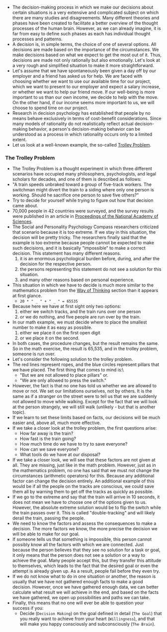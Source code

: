 - The decision-making process in which we make our decisions about certain situations is a very extensive and complicated subject on which there are many studies and disagreements. Many different theories and phases have been created to facilitate a better overview of the thought processes of the human brain. However, as we can already imagine, it is far from easy to define such phases as each has individual thought processes and patterns.
- A decision is, in simple terms, the choice of one of several options. All decisions are made based on the importance of the circumstances. We make decisions based on what we expect to get the most out of it. Thus, decisions are made not only rationally but also emotionally. Let's look at a very rough and simplified situation to make it more straightforward.
- Let's assume that we have spontaneously been given a day off by our employer and a friend has asked us for help. We are faced with choosing whether we want to use our available time for our project, which we want to present to our employer and expect a salary increase, or whether we want to help our friend move. If our well-being is more important to us than our own income, we decide to help with the move. On the other hand, if our income seems more important to us, we will choose to spend time on our project.
- Research in decision psychology has established that people by no means behave exclusively in terms of cost-benefit considerations. Since many models of rationality do not realistically reflect actual decision-making behavior, a person's decision-making behavior can be understood as a process in which rationality occurs only to a limited extent.
- Let us look at a well-known example, the so-called [Trolley Problem](https://en.wikipedia.org/wiki/Trolley_problem).


### The Trolley Problem
- The Trolley Problem is a thought experiment in which three different scenarios have occupied many philosophers, psychologists, and legal scholars for decades, and one of them is described as follows:
- "A train speeds unbraked toward a group of five-track workers. The switchman might divert the train to a siding where only one person is working. Should he sacrifice one person to save five others?"
- Try to decide for yourself while trying to figure out how that decision came about.
- 70,000 people in 42 countries were surveyed, and the survey results were published in an article in [Proceedings of the National Academy of Sciences](https://www.pnas.org/content/117/5/2332).
- The Social and Personality Psychology Compass researchers criticized that scenario because it is too extreme. If we stay in this situation, the decision will be pretty tricky. The researchers finally said that the example is too extreme because people cannot be expected to make such decisions, and it is basically "impossible" to make a correct decision. This statement has many different reasons.
	1. it is an enormous psychological burden before, during, and after the decision for the respective person.
	2. the persons representing this statement do not see a solution for this situation.
	3. and many other reasons based on personal experience.
- This situation in which we have to decide is much more similar to the mathematics problem from the [Way of Thinking](https://academy.hackthebox.com/module/9/section/45) section than it appears at first glance.
	- `20 * " _ " + " _ " = 65535`
- Because here we have at first sight only two options:
	1. either we switch tracks, and the train runs over one person
	2. or we do nothing, and five people are run over by the train.
- In our math example, we must decide where to place the smallest number to make it as easy as possible.
	1. either we place it on the first open digit
	2. or we place it on the second.
- In both cases, the procedure changes, but the result remains the same. So in the math exercise, the result is 65,535, and in the trolley problem, someone is run over.
- Let's consider the following solution to the trolley problem.
- The red lines represent ropes, and the blue circles represent pillars that we have placed. The first thing that comes to mind is:\
	- "But we are not allowed to place pillars" or.
	- "We are only allowed to press the switch."
- However, the fact is that no one has told us whether we are allowed to move or not. We set our limitations ourselves, not by others. It is the same as if a stranger on the street were to tell us that we are suddenly not allowed to move while walking. Except for the fact that we will look at the person strangely, we will still walk (unlikely - but that is another topic).
- If we learn to set these limits based on facts, our decisions will be much easier and, above all, much more effective.
- If we take a closer look at the trolley problem, the first questions arise:
	- How far away is the train?
	- How fast is the train going?
	- How much time do we have to try to save everyone?
	- How can we save everyone?
	- What tools do we have at our disposal?
- If we take a closer look, we will see that these factors are not given at all. They are missing, just like in the math problem. However, just as in the mathematics problem, no one has said that we must not change the circumstances (arithmetic operators) for this. Because any additional factor can change the decision entirely. An additional example of this would be if all the people on the tracks are conscious, we could save them all by warning them to get off the tracks as quickly as possible.
- If we go to the extreme and say that the train will arrive in 10 seconds, it does not mean we have to choose one of the options given to us. However, the absolute extreme solution would be to flip the switch while the train passes over it. This is called "double-tracking" and will likely derail the train, passing the people.
- We need to know the factors and assess the consequences to make a decision. The more factors we know, the more precise the decision we will be able to make for our goal.
- If someone tells us that something is impossible, this person cannot possibly know all the factors with which we are connected. Just because the person believes that they see no solution for a task or goal, it only means that the person does not see a solution or a way to achieve the goal. Many people accept this, but they transfer this attitude to themselves, which leads to the fact that the desired goal or even the attempt is already given up. As a result, people fail before they even try.
- If we do not know what to do in one situation or another, the reason is usually that we have not gathered enough facts to make a good decision. However, once we have gathered enough data, we can better calculate what result we will achieve in the end, and based on the facts we have gathered, we open up possibilities and paths we can take.
- Finally, this means that no one will ever be able to question your success if you:
	- Decide (`Decision Making`) on the goal defined in detail (`The Goal`) that you really want to achieve from your heart (`Willingness`), and that will make you happy consciously and subconsciously (`The Brain`).